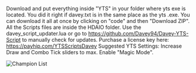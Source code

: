 Download and put everything inside "YTS" in your folder where yts exe is located. You did it right if davey.txt is in the same place as the yts .exe.
You can download it all at once by clicking on "code" and then "Download ZIP".
All the Scripts files are inside the HDAIO folder.
Use the davey_script_updater.lua or go to https://github.com/Davey94/Davey-YTS-Script to manually check for updates. 
Purchase a license key here:
https://payhip.com/YTSScriptsDavey
Suggested YTS Settings:
Increase Draw and Combo Tick sliders to max. 
Enable "Magic Mode".

![Champion List](https://media.discordapp.net/attachments/1173004730881032332/1180925227761422407/my-image_1.png?ex=657f3152&is=656cbc52&hm=aef822b209d22d2b535620a0cf6268ce953869da4bd1d3ea47903a73d5dfc3bb&=&format=webp&quality=lossless&width=1425&height=695)
